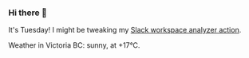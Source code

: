 ### Hi there :wave:

It's Tuesday! I might be tweaking my [Slack workspace analyzer action](https://github.com/bewuethr/slack-analyzer).

Weather in Victoria BC: sunny, at +17°C.
